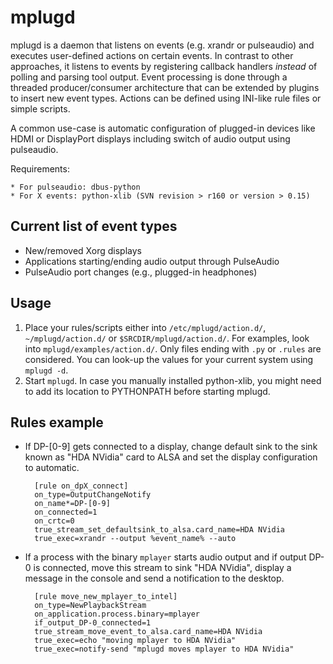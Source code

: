 
mplugd
======

mplugd is a daemon that listens on events (e.g. xrandr or pulseaudio) and
executes user-defined actions on certain events. In contrast to other
approaches, it listens to events by registering callback handlers *instead* of
polling and parsing tool output. Event processing is done through a threaded
producer/consumer architecture that can be extended by plugins to insert new
event types. Actions can be defined using INI-like rule files or simple
scripts.

A common use-case is automatic configuration of plugged-in devices like HDMI
or DisplayPort displays including switch of audio output using pulseaudio.

Requirements:

	* For pulseaudio: dbus-python
	* For X events: python-xlib (SVN revision > r160 or version > 0.15)

Current list of event types
---------------------------

* New/removed Xorg displays
* Applications starting/ending audio output through PulseAudio
* PulseAudio port changes (e.g., plugged-in headphones)

Usage
-----

1. Place your rules/scripts either into `/etc/mplugd/action.d/`,
   `~/mplugd/action.d/` or `$SRCDIR/mplugd/action.d/`. For examples, look into
   `mplugd/examples/action.d/`. Only files ending with `.py` or `.rules` are
   considered. You can look-up the values for your current system using
   `mplugd -d`.
2. Start `mplugd`. In case you manually installed python-xlib, you might need
   to add its location to PYTHONPATH before starting mplugd.

Rules example
-------------

* If DP-[0-9] gets connected to a display, change default sink to the sink
known as "HDA NVidia" card to ALSA and set the display configuration to
automatic.

		[rule on_dpX_connect]
		on_type=OutputChangeNotify
		on_name*=DP-[0-9]
		on_connected=1
		on_crtc=0
		true_stream_set_defaultsink_to_alsa.card_name=HDA NVidia
		true_exec=xrandr --output %event_name% --auto

* If a process with the binary `mplayer` starts audio output and if output DP-0
is connected, move this stream to sink "HDA NVidia", display a message in
the console and send a notification to the desktop.

		[rule move_new_mplayer_to_intel]
		on_type=NewPlaybackStream
		on_application.process.binary=mplayer
		if_output_DP-0_connected=1
		true_stream_move_event_to_alsa.card_name=HDA NVidia
		true_exec=echo "moving mplayer to HDA NVidia"
		true_exec=notify-send "mplugd moves mplayer to HDA NVidia"

